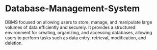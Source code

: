 # Database-Management-System
DBMS focused on allowing users to store, manage, and manipulate large volumes of data efficiently and securely. It provides a structured environment for creating, organizing, and accessing databases, allowing users to perform tasks such as data entry, retrieval, modification, and deletion. 
